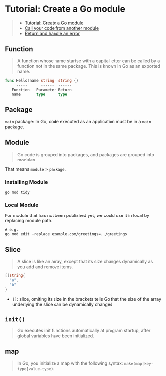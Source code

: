 # Tutorial: Create a Go module

> - [Tutorial: Create a Go module](https://golang.org/doc/tutorial/create-module)
> - [Call your code from another module](https://golang.org/doc/tutorial/call-module-code)
> - [Return and handle an error](https://golang.org/doc/tutorial/handle-errors)

## Function

> A function whose name startse with a capital letter can be called by a
> function not in the same package. This is known in Go as an exported name.

```go
func Hello(name string) string {}
     -----      ------  ------
   Function   Parameter Return
   name       type      type
```

## Package

`main` package: In Go, code executed as an application must be in a `main`
package.

## Module

> Go code is grouped into packages, and packages are grouped into modules.

That means `module` > `package`.

### Installing Module

```shell
go mod tidy
```

### Local Module

For module that has not been published yet, we could use it in local by
replacing module path.

```shell
# e.g.
go mod edit -replace example.com/greetings=../greetings
```

## Slice

> A slice is like an array, except that its size changes dynamically as you
> add and remove items.

```go
[]string{
  "a",
  "b"
}
```

- `[]`: slice, omiting its size in the brackets tells Go that the size of the
  array underlying the slice can be dynamically changed

## `init()`

> Go executes init functions automatically at program startup, after global
> variables have been initialized.

## map

> In Go, you initialize a map with the following syntax:
> `make(map[key-type]value-type)`.

